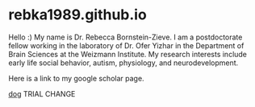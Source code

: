 # rebka1989.github.io

Hello :) My name is Dr. Rebecca Bornstein-Zieve. I am a postdoctorate fellow working in the laboratory of Dr. Ofer Yizhar in the Department of Brain Sciences at the Weizmann Institute. My research interests include early life social behavior, autism, physiology, and neurodevelopment. 

Here is a link to my google scholar page.

[dog](/dog)
TRIAL CHANGE
